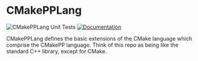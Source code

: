 # CMakePPLang

![CMakePPLang Unit Tests](https://github.com/CMakePP/CMakePPLang/workflows/CMakePPLang%20Unit%20Tests/badge.svg)
[![Documentation](https://github.com/CMakePP/CMakePPLang/actions/workflows/deploy_docs.yml/badge.svg?branch=master)](https://github.com/CMakePP/CMakePPLang/actions/workflows/deploy_docs.yml)

CMakePPLang defines the basic extensions of the CMake language which comprise
the CMakePP language. Think of this repo as being like the standard C++ library,
except for CMake.
